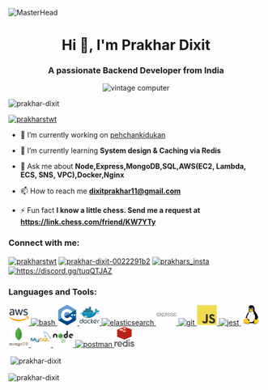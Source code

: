 ![MasterHead](https://e0.pxfuel.com/wallpapers/44/127/desktop-wallpaper-flat-forest-deer-iphone-abstract-horizontal-landscape-nature.jpg)
<h1 align="center">Hi 👋, I'm Prakhar Dixit</h1>
<h3 align="center">A passionate Backend Developer from India</h3>
<p align="center">
  <img src="https://media.giphy.com/media/3ov9jNziFTMfzSumAw/giphy.gif" width="480" height="271" alt="vintage computer">
</p>
<p align="left"> <img src="https://komarev.com/ghpvc/?username=prakhar-dixit&label=Profile%20views&color=0e75b6&style=flat" alt="prakhar-dixit" /> </p>

<p align="left"> <a href="https://twitter.com/prakharstwt" target="blank"><img src="https://img.shields.io/twitter/follow/prakharstwt?logo=twitter&style=for-the-badge" alt="prakharstwt" /></a> </p>

- 🔭 I’m currently working on [pehchankidukan](https://pehchankidukan.in/)

- 🌱 I’m currently learning **System design & Caching via Redis**

- 💬 Ask me about **Node,Express,MongoDB,SQL,AWS(EC2, Lambda, ECS, SNS, VPC),Docker,Nginx**

- 📫 How to reach me **dixitprakhar11@gmail.com**

- ⚡ Fun fact **I know a little chess. Send me a request at https://link.chess.com/friend/KW7YTy**

<h3 align="left">Connect with me:</h3>
<p align="left">
<a href="https://twitter.com/prakharstwt" target="blank"><img align="center" src="https://raw.githubusercontent.com/rahuldkjain/github-profile-readme-generator/master/src/images/icons/Social/twitter.svg" alt="prakharstwt" height="30" width="40" /></a>
<a href="https://linkedin.com/in/prakhar-dixit-0022291b2" target="blank"><img align="center" src="https://raw.githubusercontent.com/rahuldkjain/github-profile-readme-generator/master/src/images/icons/Social/linked-in-alt.svg" alt="prakhar-dixit-0022291b2" height="30" width="40" /></a>
<a href="https://instagram.com/prakhars_insta" target="blank"><img align="center" src="https://raw.githubusercontent.com/rahuldkjain/github-profile-readme-generator/master/src/images/icons/Social/instagram.svg" alt="prakhars_insta" height="30" width="40" /></a>
<a href="https://discord.gg/https://discord.gg/tuqQTJAZ" target="blank"><img align="center" src="https://raw.githubusercontent.com/rahuldkjain/github-profile-readme-generator/master/src/images/icons/Social/discord.svg" alt="https://discord.gg/tuqQTJAZ" height="30" width="40" /></a>
</p>

<h3 align="left">Languages and Tools:</h3>
<p align="left"> <a href="https://aws.amazon.com" target="_blank" rel="noreferrer"> <img src="https://raw.githubusercontent.com/devicons/devicon/master/icons/amazonwebservices/amazonwebservices-original-wordmark.svg" alt="aws" width="40" height="40"/> </a> <a href="https://www.gnu.org/software/bash/" target="_blank" rel="noreferrer"> <img src="https://www.vectorlogo.zone/logos/gnu_bash/gnu_bash-icon.svg" alt="bash" width="40" height="40"/> </a> <a href="https://www.w3schools.com/cpp/" target="_blank" rel="noreferrer"> <img src="https://raw.githubusercontent.com/devicons/devicon/master/icons/cplusplus/cplusplus-original.svg" alt="cplusplus" width="40" height="40"/> </a> <a href="https://www.docker.com/" target="_blank" rel="noreferrer"> <img src="https://raw.githubusercontent.com/devicons/devicon/master/icons/docker/docker-original-wordmark.svg" alt="docker" width="40" height="40"/> </a> <a href="https://www.elastic.co" target="_blank" rel="noreferrer"> <img src="https://www.vectorlogo.zone/logos/elastic/elastic-icon.svg" alt="elasticsearch" width="40" height="40"/> </a> <a href="https://expressjs.com" target="_blank" rel="noreferrer"> <img src="https://raw.githubusercontent.com/devicons/devicon/master/icons/express/express-original-wordmark.svg" alt="express" width="40" height="40"/> </a> <a href="https://git-scm.com/" target="_blank" rel="noreferrer"> <img src="https://www.vectorlogo.zone/logos/git-scm/git-scm-icon.svg" alt="git" width="40" height="40"/> </a> <a href="https://developer.mozilla.org/en-US/docs/Web/JavaScript" target="_blank" rel="noreferrer"> <img src="https://raw.githubusercontent.com/devicons/devicon/master/icons/javascript/javascript-original.svg" alt="javascript" width="40" height="40"/> </a> <a href="https://jestjs.io" target="_blank" rel="noreferrer"> <img src="https://www.vectorlogo.zone/logos/jestjsio/jestjsio-icon.svg" alt="jest" width="40" height="40"/> </a> <a href="https://www.linux.org/" target="_blank" rel="noreferrer"> <img src="https://raw.githubusercontent.com/devicons/devicon/master/icons/linux/linux-original.svg" alt="linux" width="40" height="40"/> </a> <a href="https://www.mongodb.com/" target="_blank" rel="noreferrer"> <img src="https://raw.githubusercontent.com/devicons/devicon/master/icons/mongodb/mongodb-original-wordmark.svg" alt="mongodb" width="40" height="40"/> </a> <a href="https://www.mysql.com/" target="_blank" rel="noreferrer"> <img src="https://raw.githubusercontent.com/devicons/devicon/master/icons/mysql/mysql-original-wordmark.svg" alt="mysql" width="40" height="40"/> </a> <a href="https://nodejs.org" target="_blank" rel="noreferrer"> <img src="https://raw.githubusercontent.com/devicons/devicon/master/icons/nodejs/nodejs-original-wordmark.svg" alt="nodejs" width="40" height="40"/> </a> <a href="https://postman.com" target="_blank" rel="noreferrer"> <img src="https://www.vectorlogo.zone/logos/getpostman/getpostman-icon.svg" alt="postman" width="40" height="40"/> </a> <a href="https://redis.io" target="_blank" rel="noreferrer"> <img src="https://raw.githubusercontent.com/devicons/devicon/master/icons/redis/redis-original-wordmark.svg" alt="redis" width="40" height="40"/> </a> </p>

<p>&nbsp;<img align="center" src="https://github-readme-stats.vercel.app/api?username=prakhar-dixit&show_icons=true&locale=en" alt="prakhar-dixit" /></p>

<p><img align="center" src="https://github-readme-streak-stats.herokuapp.com/?user=prakhar-dixit&" alt="prakhar-dixit" /></p>
